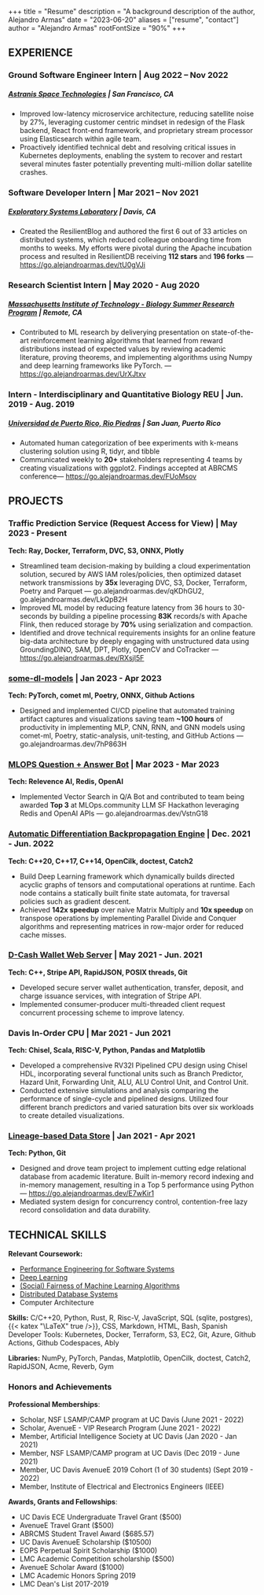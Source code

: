 +++
title = "Resume"
description = "A background description of the author, Alejandro Armas"
date = "2023-06-20"
aliases = ["resume", "contact"]
author = "Alejandro Armas"
rootFontSize = "90%"
+++


## EXPERIENCE


### Ground Software Engineer Intern | Aug 2022 – Nov 2022
##### [Astranis Space Technologies](https://www.astranis.com) | San Francisco, CA

- Improved low-latency microservice architecture, reducing satellite noise by 27%, leveraging customer centric mindset in redesign of the Flask backend, React front-end framework, and proprietary stream processor using Elasticsearch within agile team.
- Proactively identified technical debt and resolving critical issues in Kubernetes deployments, enabling the system to recover and restart several minutes faster potentially preventing multi-million dollar satellite crashes.

### Software Developer Intern | Mar 2021 – Nov 2021
##### [Exploratory Systems Laboratory](https://resilientdb.com/#team) | Davis, CA

- Created the ResilientBlog and authored the first 6 out of 33 articles on distributed systems, which reduced colleague onboarding time from months to weeks. My efforts were pivotal during the Apache incubation process and resulted in ResilientDB receiving **112 stars** and **196 forks** — https://go.alejandroarmas.dev/tU0gVJi

### Research Scientist Intern | May 2020 - Aug 2020 
##### [Massachusetts Institute of Technology - Biology Summer Research Program](https://biology.mit.edu/program-details-bsg-msrp-bio/) | Remote, CA
- Contributed to ML research by deliverying presentation on state-of-the-art reinforcement learning algorithms that learned from reward distributions instead of expected values by reviewing academic literature, proving theorems, and implementing algorithms using Numpy and deep learning frameworks like PyTorch. — https://go.alejandroarmas.dev/UrXJtxv

### Intern - Interdisciplinary and Quantitative Biology REU |  Jun. 2019 - Aug. 2019 
##### [Universidad de Puerto Rico, Rio Piedras](https://iqbioreu.uprrp.edu/index.php/2019-cohort/) | San Juan, Puerto Rico
- Automated human categorization of bee experiments with k-means clustering solution using R, tidyr, and tibble
- Communicated weekly to **20+** stakeholders representing 4 teams by creating visualizations with ggplot2. Findings accepted at ABRCMS conference— https://go.alejandroarmas.dev/FUoMsov
## PROJECTS

### Traffic Prediction Service (Request Access for View) | May 2023 - Present
**Tech: Ray, Docker, Terraform, DVC, S3, ONNX, Plotly**
- Streamlined team decision-making by building a cloud experimentation solution, secured by AWS IAM roles/policies, then optimized dataset network transmissions by **35x** leveraging DVC, S3, Docker, Terraform, Poetry and Parquet — go.alejandroarmas.dev/qKDhGU2, go.alejandroarmas.dev/LkQpB2H
- Improved ML model by reducing feature latency from 36 hours to 30-seconds by building a pipeline processing **83K** records/s with Apache Flink, then reduced storage by **70%** using serialization and compaction.
- Identified and drove technical requirements insights for an online feature big-data architecture by deeply engaging with unstructured data using GroundingDINO, SAM, DPT, Plotly, OpenCV and CoTracker — https://go.alejandroarmas.dev/RXsjI5F
    
### [some-dl-models](https://github.com/alejandroarmas/some-dl-models) | Jan 2023 - Apr 2023
**Tech: PyTorch, comet ml, Poetry, ONNX, Github Actions**
- Designed and implemented CI/CD pipeline that automated training artifact captures and visualizations saving team **~100 hours** of productivity in implementing MLP, CNN, RNN, and GNN models using comet-ml, Poetry, static-analysis, unit-testing, and GitHub Actions — go.alejandroarmas.dev/7hP863H

### [MLOPS Question + Answer Bot](https://alejandroarmas.github.io/post/sf-llm-stack-hackathon/) | Mar 2023 - Mar 2023
**Tech: Relevence AI, Redis, OpenAI**
- Implemented Vector Search in Q/A Bot and contributed to team being awarded **Top 3** at MLOps.community LLM SF Hackathon leveraging Redis and OpenAI APIs — go.alejandroarmas.dev/VstnG18

### [Automatic Differentiation Backpropagation Engine](https://github.com/alejandroarmas/Wirikuta) | Dec. 2021 - Jun. 2022
**Tech: C++20, C++17, C++14, OpenCilk, doctest, Catch2**
-  Build Deep Learning framework which dynamically builds directed acyclic graphs of tensors and computational operations at runtime. Each node contains a statically built finite state automata, for traversal policies such as gradient descent.
-   Achieved **142x speedup** over naive Matrix Multiply and **10x speedup** on transpose operations by implementing Parallel Divide and Conquer algorithms and representing matrices in row-major order for reduced cache misses.

### [D-Cash Wallet Web Server](https://github.com/alejandroarmas/gunrock_web) |  May 2021 - Jun. 2021    
**Tech: C++, Stripe API, RapidJSON, POSIX threads, Git**
- Developed secure server wallet authentication, transfer, deposit, and charge issuance services, with integration of Stripe API.
- Implemented consumer-producer multi-threaded client request concurrent processing scheme to improve latency.


### Davis In-Order CPU | Mar 2021 - Jun 2021
**Tech: Chisel, Scala, RISC-V, Python, Pandas and Matplotlib**
- Developed a comprehensive RV32I Pipelined CPU design using Chisel HDL, incorporating several functional units such as Branch Predictor, Hazard Unit, Forwarding Unit, ALU, ALU Control Unit, and Control Unit.
- Conducted extensive simulations and analysis comparing the performance of single-cycle and pipelined designs. Utilized four different branch predictors and varied saturation bits over six workloads to create detailed visualizations.

### [Lineage-based Data Store](https://github.com/p3terlo/lstore_db) | Jan 2021 - Apr 2021
**Tech: Python, Git**
- Designed and drove team project to implement cutting edge relational database from academic literature. Built in-memory record indexing and in-memory management, resulting in a Top 5 performance using Python — https://go.alejandroarmas.dev/E7wKir1
-   Mediated system design for concurrency control, contention-free lazy record consolidation and data durability.
## TECHNICAL SKILLS

**Relevant Coursework:** 
- [Performance Engineering for Software Systems](https://www.ece.ucdavis.edu/~jowens/)
- [Deep Learning](http://www.ifmlab.org/courses_ecs189g_2022.html)
- [(Social) Fairness of Machine Learning Algorithms](https://github.com/ucdavis/FairMLCourse/blob/main/README.md)
- [Distributed Database Systems](https://expolab.org/ecs265-fall2021.html)
- Computer Architecture


**Skills:** C/C++20, Python, Rust, R, Risc-V, JavaScript, SQL (sqlite, postgres), {{< katex "\LaTeX" true />}}, CSS, Markdown, HTML, Bash, Spanish Developer Tools: Kubernetes, Docker, Terraform, S3, EC2, Git, Azure, Github Actions, Github Codespaces, Ably

**Libraries:** NumPy, PyTorch, Pandas, Matplotlib, OpenCilk, doctest, Catch2, RapidJSON, Acme, Reverb, Gym


### Honors and Achievements
**Professional Memberships**:
- Scholar, NSF LSAMP/CAMP program at UC Davis 		(June 2021 - 2022)
- Scholar, AvenueE - VIP Research Program 			(June 2021 - 2022)
- Member, Artificial Intelligence Society at UC Davis 		(Jan 2020 - Jan 2021)
- Member, NSF LSAMP/CAMP program at UC Davis 		(Dec 2019 - June 2021)
- Member, UC Davis AvenueE 2019 Cohort (1 of 30 students) 	(Sept 2019 - 2022)
- Member, Institute of Electrical and Electronics Engineers (IEEE)

**Awards, Grants and Fellowships**:
- UC Davis ECE Undergraduate Travel Grant ($500)
- AvenueE Travel Grant ($500)
- ABRCMS Student Travel Award ($685.57)
- UC Davis AvenueE Scholarship ($10500)
- EOPS Perpetual Spirit Scholarship ($1000)
- LMC Academic Competition scholarship ($500)
- AvenueE Scholar Award ($1000)
- LMC Academic Honors Spring 2019
- LMC Dean's List 2017-2019
